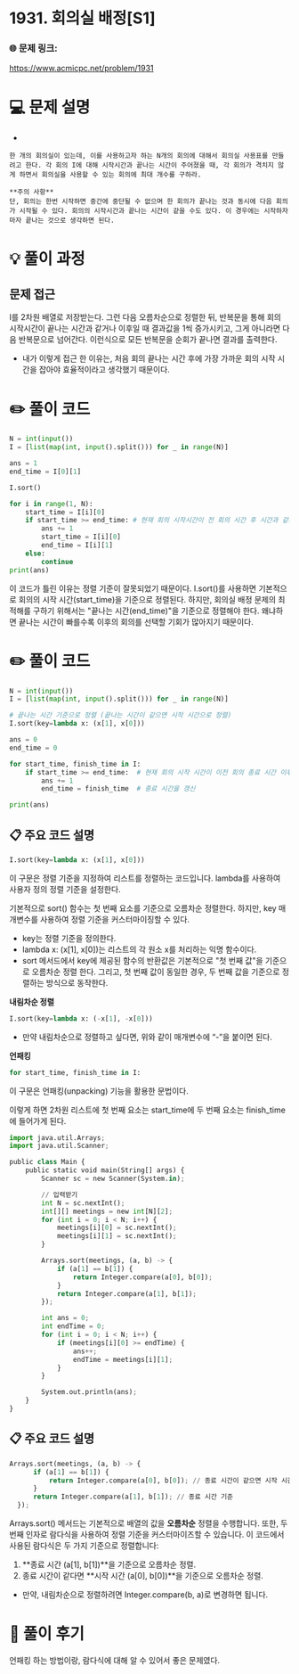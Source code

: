 # 1931. 회의실 배정[S1]

### 🌐 문제 링크:

https://www.acmicpc.net/problem/1931

# 💻 문제 설명

- 
    
    한 개의 회의실이 있는데, 이를 사용하고자 하는 N개의 회의에 대해서 회의실 사용표를 만들려고 한다. 각 회의 I에 대해 시작시간과 끝나는 시간이 주어졌을 때, 각 회의가 격치지 않게 하면서 회의실을 사용할 수 있는 회의에 최대 개수를 구하라.
    
    **주의 사항**
    단, 회의는 한번 시작하면 중간에 중단될 수 없으며 한 회의가 끝나는 것과 동시에 다음 회의가 시작될 수 있다. 회의의 시작시간과 끝나는 시간이 같을 수도 있다. 이 경우에는 시작하자마자 끝나는 것으로 생각하면 된다.
    

# **💡 풀이 과정**

## 문제 접근

I를 2차원 배열로 저장받는다. 그런 다음 오름차순으로 정렬한 뒤, 반복문을 통해 회의 시작시간이 끝나는 시간과 같거나 이후일 때 결과값을 1씩 증가시키고, 그게 아니라면 다음 반복문으로 넘어간다. 이런식으로 모든 반복문을 순회가 끝나면 결과를 출력한다.

- 내가 이렇게 접근 한 이유는, 처음 회의 끝나는 시간 후에 가장 가까운 회의 시작 시간을 잡아야 효율적이라고 생각했기 때문이다.

# ✏️ **풀이 코드**

```python
N = int(input())
I = [list(map(int, input().split())) for _ in range(N)]

ans = 1
end_time = I[0][1]

I.sort()

for i in range(1, N):
    start_time = I[i][0]
    if start_time >= end_time: # 현재 회의 시작시간이 전 회의 시간 후 시간과 같거나 클 떄
        ans += 1
        start_time = I[i][0]
        end_time = I[i][1]
    else:
        continue
print(ans)
```

이 코드가 틀린 이유는 정렬 기준이 잘못되었기 때문이다. I.sort()를 사용하면 기본적으로 회의의 시작 시간(start_time)을 기준으로 정렬된다. 하지만, 회의실 배정 문제의 최적해를 구하기 위해서는 "끝나는 시간(end_time)"을 기준으로 정렬해야 한다. 왜냐하면 끝나는 시간이 빠를수록 이후의 회의를 선택할 기회가 많아지기 때문이다.

# ✏️ **풀이 코드**

```python
N = int(input())
I = [list(map(int, input().split())) for _ in range(N)]

# 끝나는 시간 기준으로 정렬 (끝나는 시간이 같으면 시작 시간으로 정렬)
I.sort(key=lambda x: (x[1], x[0]))

ans = 0
end_time = 0

for start_time, finish_time in I:
    if start_time >= end_time:  # 현재 회의 시작 시간이 이전 회의 종료 시간 이후라면
        ans += 1
        end_time = finish_time  # 종료 시간을 갱신

print(ans)
```

## 📋 주요 코드 설명

```python
I.sort(key=lambda x: (x[1], x[0]))
```

이 구문은 정렬 기준을 지정하여 리스트를 정렬하는 코드입니다. lambda를 사용하여 사용자 정의 정렬 기준을 설정한다.

기본적으로 sort() 함수는 첫 번째 요소를 기준으로 오름차순 정렬한다. 하지만, key 매개변수를 사용하여 정렬 기준을 커스터마이징할 수 있다.

- key는 정렬 기준을 정의한다.
- lambda x: (x[1], x[0])는 리스트의 각 원소 x를 처리하는 익명 함수이다.
- sort 메서드에서 key에 제공된 함수의 반환값은 기본적으로 "첫 번째 값"을 기준으로 오름차순 정렬 한다. 그리고, 첫 번째 값이 동일한 경우, 두 번째 값을 기준으로 정렬하는 방식으로 동작한다.

**내림차순 정렬**

```python
I.sort(key=lambda x: (-x[1], -x[0]))
```

- 만약 내림차순으로 정렬하고 싶다면, 위와 같이 매개변수에 “-”을 붙이면 된다.

**언패킹**

```python
for start_time, finish_time in I:
```

이 구문은 언패킹(unpacking) 기능을 활용한 문법이다.

이렇게 하면 2차원 리스트에 첫 번째 요소는 start_time에 두 번째 요소는 finish_time에 들어가게 된다.

```python
import java.util.Arrays;
import java.util.Scanner;

public class Main {
    public static void main(String[] args) {
        Scanner sc = new Scanner(System.in);

        // 입력받기
        int N = sc.nextInt();
        int[][] meetings = new int[N][2];
        for (int i = 0; i < N; i++) {
            meetings[i][0] = sc.nextInt(); 
            meetings[i][1] = sc.nextInt(); 
        }

        Arrays.sort(meetings, (a, b) -> {
            if (a[1] == b[1]) {
                return Integer.compare(a[0], b[0]); 
            }
            return Integer.compare(a[1], b[1]); 
        });

        int ans = 0;
        int endTime = 0;
        for (int i = 0; i < N; i++) {
            if (meetings[i][0] >= endTime) { 
                ans++;
                endTime = meetings[i][1];
            }
        }

        System.out.println(ans);
    }
}
```

## 📋 주요 코드 설명

```python
Arrays.sort(meetings, (a, b) -> {
      if (a[1] == b[1]) {
          return Integer.compare(a[0], b[0]); // 종료 시간이 같으면 시작 시간 기준
      }
      return Integer.compare(a[1], b[1]); // 종료 시간 기준
  });
```

Arrays.sort() 메서드는 기본적으로 배열의 값을 **오름차순** 정렬을 수행합니다. 또한, 두 번째 인자로 람다식을 사용하여 정렬 기준을 커스터마이즈할 수 있습니다.
이 코드에서 사용된 람다식은 두 가지 기준으로 정렬합니다:

1. **종료 시간 (a[1], b[1])**을 기준으로 오름차순 정렬.
2. 종료 시간이 같다면 **시작 시간 (a[0], b[0])**을 기준으로 오름차순 정렬.
- 만약, 내림차순으로 정렬하려면 Integer.compare(b, a)로 변경하면 됩니다.

# 📒 **풀이 후기**

언패킹 하는 방법이랑, 람다식에 대해 알 수 있어서 좋은 문제였다.
